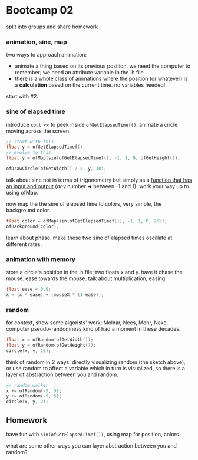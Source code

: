 # Bootcamp 02

split into groups and share homework

### animation, sine, map

two ways to approach animation:

- animate a thing based on its previous position. we need the computer to remember; we need an attribute variable in the .h file.
- there is a whole class of animations where the position (or whatever) is a **calculation** based on the current time. no variables needed!

start with #2.

### sine of elapsed time

introduce `cout <<` to peek inside `ofGetElapsedTimef()`. animate a circle moving across the screen.

```c++
// start with this
float y = ofGetElapsedTimef();
// evolve to this
float y = ofMap(sin(ofGetElapsedTimef(), -1, 1, 0, ofGetHeight()), 

ofDrawCircle(ofGetWidth() / 2, y, 10);
```

talk about sine not in terms of trigonometry but simply as a [function that has an input and output](sine.gif) (*any* number ➜ between -1 and 1). work your way up to using ofMap.

now map the the sine of elapsed time to colors, very simple, the background color.

```c++
float color = ofMap(sin(ofGetElapsedTimef()), -1, 1, 0, 255);
ofBackground(color);
```

learn about phase. make these two sine of elapsed times oscillate at different rates.

### animation with memory

store a circle's position in the .h file; two floats x and y. have it chase the mouse. ease towards the mouse. talk about multiplication, easing.

```c++
float ease = 0.9;
x = (x * ease) + (mouseX * (1-ease));
```

### random

for context, show some algorists' work: Molnar, Nees, Mohr, Nake, computer pseudo-randomness kind of had a moment in these decades.

```c++
float x = ofRandom(ofGetWidth());
float y = ofRandom(ofGetHeight());
circle(x, y, 10);
```

think of random in 2 ways: directly visualizing random (the sketch above), or use random to affect a variable which in turn is visualized, so there is a layer of abstraction between you and random.

```c++
// random walker
x += ofRandom(-5, 5);
y += ofRandom(-5, 5);
circle(x, y, 2);
```

## Homework

have fun with `sin(ofGetElapsedTimef())`, using map for position, colors.

what are some other ways you can layer abstraction between you and random?
